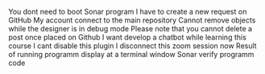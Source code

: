 You dont need to boot Sonar program
I have to create a new request on GitHub
My account connect to the main repository
Cannot remove objects while the designer is in debug mode
Please note that you cannot delete a post once placed on Github
I want develop a chatbot while learning this course
I cant disable this plugin
I disconnect this zoom session now
Result of running programm display at a terminal window
Sonar verify programm code
